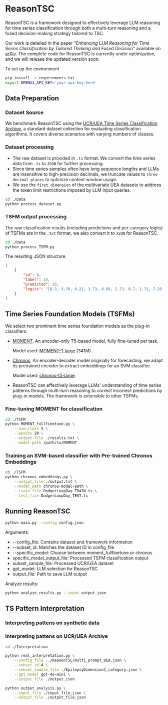 # ReasonTSC
ReasonTSC is a framework designed to effectively leverage LLM reasoning for time series classification through both a multi-turn reasoning and a fused decision-making strategy tailored to TSC.

Our work is detailed in the paper *"Enhancing LLM Reasoning for Time Series Classification by Tailored Thinking and Fused Decision"* available on [arXiv](https://arxiv.org/pdf/2506.00807). The complete code for ReasonTSC is currently under optimization, and we will release the updated version soon.

To set up the environment
```bash
pip install -r requirements.txt
export OPENAI_API_KEY='your-api-key-here'
```

## Data Preparation
### Dataset Source
We benchmark ReasonTSC using the [UCR/UEA Time Series Classification Archive](https://www.timeseriesclassification.com/), a standard dataset collection for evaluating classification algorithms. It covers diverse scenarios with varying numbers of classes.

### Dataset processing
- The raw dataset is provided in `.ts` format. We convert the time series data from `.ts` to `JSON` for further processing. 
- Since time series samples often have long sequence lengths and LLMs are insensitive to high-precision decimals, we truncate values to `three decimal places` to optimize context window usage.
- We use the `first dimension` of the multivariate UEA datasets to address the token limit restrictions imposed by LLM input queries.
```bash
cd ./Data
python process_dataset.py
```

### TSFM output processing
The raw classification results (including predictions and per-category logits) of TSFMs are in the `.txt` format, we also convert it to `JSON` for ReasonTSC. 
```bash
cd ./Data
python process_TSFM.py
```
The resulting JSON structure
```json
[
    {
        "id": 0,
        "label": 10,
        "predicted": 10,
        "logits": "[8.3, 3.76, 6.21, 3.73, 0.69, 2.73, 0.7, 1.71, 7.29, 9.32]"
    }
]
```

## Time Series Foundation Models (TSFMs)
We select two prominent time series foundation models as the plug-in classifiers: 
- [MOMENT](https://github.com/moment-timeseries-foundation-model/moment). An encoder-only T5-based model, fully fine-tuned per task.

  Model used: [MOMENT-1-large](https://huggingface.co/AutonLab/MOMENT-1-large) (341M).
- [Chronos](https://github.com/amazon-science/chronos-forecasting). An encoder-decoder model originally for forecasting; we adapt its pretrained encoder to extract embeddings for an SVM classifier.
  
   Model used: [chronos-t5-large](https://huggingface.co/amazon/chronos-t5-large).
- ReasonTSC can effectively leverage LLMs' understanding of time series patterns through multi-turn reasoning to correct incorrect predictions by plug-in models. The framework is extensible to other TSFMs.

### Fine-tuning MOMENT for classification
```bash
cd ./TSFM
python MOMENT_fullfinetune.py \
    --num-class 5 \
    --epochs 20 \
    --output-file ./results.txt \
    --model-path /path/to/MOMENT
```

### Training an SVM-based classifier with Pre-trained Chronos Embeddings
```bash
cd ./TSFM
python chronos_embeddings.py \
    --output_file ./output.txt \
    --model_path chronos-model-path \
    --train_file DodgerLoopDay_TRAIN.ts \
    --test_file DodgerLoopDay_TEST.ts
```

## Running ReasonTSC 
```bash
python main.py --config config.json
```
Arguments:

* --config_file: Contains dataset and framework information
* --subset_id: Matches the dataset ID in config_file
* --specific_model: Choose between moment_fullfinetune or chronos
* specific_model_output_file: Processed TSFM classification output
* subset_sample_file: Processed UCR/UEA dataset
* gpt_model: LLM selection for ReasonTSC
* output_file: Path to save LLM output

Analyze results:
```bash
python analyze_results.py --input output.json
```

## TS Pattern Interpretation 
### Interpreting pattens on synthetic data

### Interpreting pattens on UCR/UEA Archive
```bash
cd ./Interpretation

python real_interpretation.py \
    --config_file ../ReasonTSC/multi_prompt_UEA.json \
    --subset_id 4 \
    --subset_sample_file ./EpilepsyDimension1_category.json \
    --gpt_model gpt-4o-mini \
    --output_file ./output.json

python output_analysis.py \
    --input_file ./input_file.json \
    --output_file ./output_file.json
```


